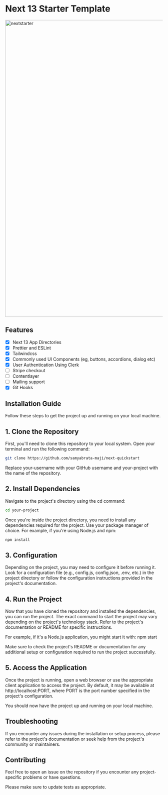 # Next 13 Starter Template

<img width="946" alt="nextstarter" src="https://github.com/samyabrata-maji/next-starter/assets/116789799/331be6bd-39f5-421b-91dd-cfeabbda9f64">

## Features

-   [x] Next 13 App Directories
-   [x] Prettier and ESLint
-   [x] Tailwindcss
-   [x] Commonly used UI Components (eg, buttons, accordions, dialog etc)
-   [x] User Authentication Using Clerk
-   [ ] Stripe checkout
-   [ ] Contentlayer
-   [ ] Mailing support
-   [x] Git Hooks

## Installation Guide

Follow these steps to get the project up and running on your local machine.

## 1. Clone the Repository

First, you'll need to clone this repository to your local system. Open your
terminal and run the following command:

```bash
git clone https://github.com/samyabrata-maji/next-quickstart
```

Replace your-username with your GitHub username and your-project with the name
of the repository.

## 2. Install Dependencies

Navigate to the project's directory using the cd command:

```bash
cd your-project
```

Once you're inside the project directory, you need to install any dependencies
required for the project. Use your package manager of choice. For example, if
you're using Node.js and npm:

```bash
npm install
```

## 3. Configuration

Depending on the project, you may need to configure it before running it. Look
for a configuration file (e.g., config.js, config.json, .env, etc.) in the
project directory or follow the configuration instructions provided in the
project's documentation.

## 4. Run the Project

Now that you have cloned the repository and installed the dependencies, you can
run the project. The exact command to start the project may vary depending on
the project's technology stack. Refer to the project's documentation or README
for specific instructions.

For example, if it's a Node.js application, you might start it with: npm start

Make sure to check the project's README or documentation for any additional
setup or configuration required to run the project successfully.

## 5. Access the Application

Once the project is running, open a web browser or use the appropriate client
application to access the project. By default, it may be available at
http://localhost:PORT, where PORT is the port number specified in the project's
configuration.

You should now have the project up and running on your local machine.

## Troubleshooting

If you encounter any issues during the installation or setup process, please
refer to the project's documentation or seek help from the project's community
or maintainers.

## Contributing

Feel free to open an issue on the repository if you encounter any
project-specific problems or have questions.

Please make sure to update tests as appropriate.
